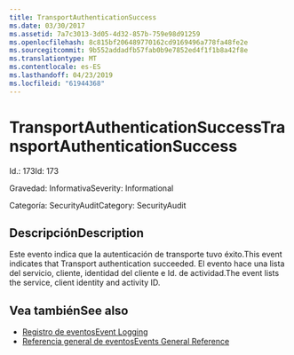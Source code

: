 ```yaml
---
title: TransportAuthenticationSuccess
ms.date: 03/30/2017
ms.assetid: 7a7c3013-3d05-4d32-857b-759e98d91259
ms.openlocfilehash: 8c815bf206489770162cd9169496a778fa48fe2e
ms.sourcegitcommit: 9b552addadfb57fab0b9e7852ed4f1f1b8a42f8e
ms.translationtype: MT
ms.contentlocale: es-ES
ms.lasthandoff: 04/23/2019
ms.locfileid: "61944368"
---
```

# <a name="transportauthenticationsuccess"></a><span data-ttu-id="419be-102">TransportAuthenticationSuccess</span><span class="sxs-lookup"><span data-stu-id="419be-102">TransportAuthenticationSuccess</span></span>
<span data-ttu-id="419be-103">Id.: 173</span><span class="sxs-lookup"><span data-stu-id="419be-103">Id: 173</span></span>  
  
 <span data-ttu-id="419be-104">Gravedad: Informativa</span><span class="sxs-lookup"><span data-stu-id="419be-104">Severity: Informational</span></span>  
  
 <span data-ttu-id="419be-105">Categoría: SecurityAudit</span><span class="sxs-lookup"><span data-stu-id="419be-105">Category: SecurityAudit</span></span>  
  
## <a name="description"></a><span data-ttu-id="419be-106">Descripción</span><span class="sxs-lookup"><span data-stu-id="419be-106">Description</span></span>  
 <span data-ttu-id="419be-107">Este evento indica que la autenticación de transporte tuvo éxito.</span><span class="sxs-lookup"><span data-stu-id="419be-107">This event indicates that Transport authentication succeeded.</span></span> <span data-ttu-id="419be-108">El evento hace una lista del servicio, cliente, identidad del cliente e Id. de actividad.</span><span class="sxs-lookup"><span data-stu-id="419be-108">The event lists the service, client identity and activity ID.</span></span>  
  
## <a name="see-also"></a><span data-ttu-id="419be-109">Vea también</span><span class="sxs-lookup"><span data-stu-id="419be-109">See also</span></span>

- [<span data-ttu-id="419be-110">Registro de eventos</span><span class="sxs-lookup"><span data-stu-id="419be-110">Event Logging</span></span>](../../../../../docs/framework/wcf/diagnostics/event-logging/index.md)
- [<span data-ttu-id="419be-111">Referencia general de eventos</span><span class="sxs-lookup"><span data-stu-id="419be-111">Events General Reference</span></span>](../../../../../docs/framework/wcf/diagnostics/event-logging/events-general-reference.md)
